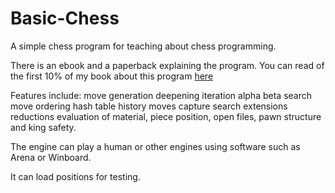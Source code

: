 # Basic-Chess
A  simple chess program for teaching about chess programming.

There is an ebook and a paperback explaining the program.
You can read of the first 10% of my book about this program
<a href="https://read.amazon.com.au/kp/embed?asin=B07SVX1V73&preview=newtab&linkCode=kpe&ref_=cm_sw_r_kb_dp_C7FiDb6N7M612">here</a>

Features include:
move generation
deepening iteration
alpha beta search
move ordering
hash table
history moves
capture search
extensions
reductions
evaluation of material, piece position, open files, pawn structure and king safety. 

The engine can play a human or other engines using software such as Arena or Winboard.

It can load positions for testing.

